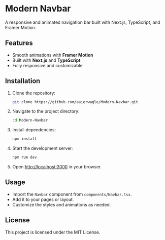# Modern Navbar

A responsive and animated navigation bar built with Next.js, TypeScript, and Framer Motion.

## Features

- Smooth animations with **Framer Motion**
- Built with **Next.js** and **TypeScript**
- Fully responsive and customizable

## Installation

1. Clone the repository:

   ```bash
   git clone https://github.com/aaierwagle/Modern-Navbar.git
   ```

2. Navigate to the project directory:

   ```bash
   cd Modern-Navbar
   ```

3. Install dependencies:

   ```bash
   npm install
   ```

4. Start the development server:

   ```bash
   npm run dev
   ```

5. Open [http://localhost:3000](http://localhost:3000) in your browser.

## Usage

- Import the `Navbar` component from `components/Navbar.tsx`.
- Add it to your pages or layout.
- Customize the styles and animations as needed.

## License

This project is licensed under the MIT License.
